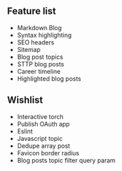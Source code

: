 ## Feature list

* Markdown Blog
* Syntax highlighting
* SEO headers
* Sitemap
* Blog post topics
* STTP blog posts
* Career timeline
* Highlighted blog posts

## Wishlist
* Interactive torch
* Publish OAuth app
* Eslint
* Javascript topic
* Dedupe array post
* Favicon border radius
* Blog posts topic filter query param
